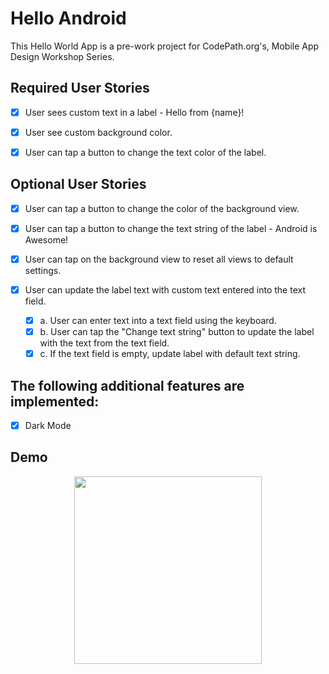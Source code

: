 # Hello Android
This Hello World App is a pre-work project for CodePath.org's, Mobile App Design Workshop Series.

## Required User Stories
- [x] User sees custom text in a label - Hello from {name}!
- [x] User see custom background color.
- [x] User can tap a button to change the text color of the label.


## Optional User Stories
- [x] User can tap a button to change the color of the background view.

- [x] User can tap a button to change the text string of the label - Android is Awesome!

- [x] User can tap on the background view to reset all views to default settings.

- [x] User can update the label text with custom text entered into the text field.
    - [x] a. User can enter text into a text field using the keyboard.
    - [x] b. User can tap the "Change text string" button to update the label with the text from the text field.
    - [x] c. If the text field is empty, update label with default text string.
    
## The following additional features are implemented:
- [x] Dark Mode
    
## Demo
<p align="center">
  <img src= demo/HelloAndroid.gif width="300">
</p>
